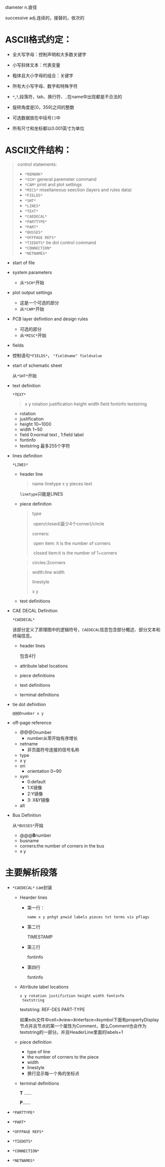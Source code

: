 diameter n.直径

successive adj.连续的，接替的，依次的

# ASCII格式约定：

* 全大写字母：控制声明和大多数关键字
* 小写斜体文本：代表变量
* 粗体且大小字母的组合：关键字
* 所有大小写字母、数字和特殊字符
* `*`,`?`,段落符，tab、换行符、`,`在name中出现都是不合法的
* 旋转角度是[0，359]之间的整数
* 可选数据放在中括号`[]`中

* 所有尺寸和坐标都以0.001英寸为单位





# ASCII文件结构：

> control statements:
>
> * `*REMARK*`  
> * `*SCH*`  general paremeter command
> * `*CAM*`  print and plot settings
> * `*MICS*` misellaneous seection (layers and rules data)
> * `*FIELDS*`
> * `*SHT*`
> * `*LINES*`
> * `*TEXT*`
> * `*CAEDECAL*`
> * `*PARTTYPE*`
> * `*PART*`
> * `*BUSSES*`
> * `*OFFPAGE REFS*`
> * `*TIEDOTS*` tie dot control command
> * `*CONNECTION*`
> * `*NETNAMES*`



* start of file

* system parameters
  
  * 从`*SCH*`开始
  
* plot output settings
  * 这是一个可选的部分
  * 从`*CAM*`开始
  
* PCB layer definition and design rules
  * 可选的部分
  * 从`*MISC*`开始

* fields
  
* 控制语句`*FIELDS*`， `"fieldname" fieldvalue`
  
* start  of schematic sheet

  从`*SHT*`开始

* text definition

  `*TEXT*`

  >x y rotation justification height width field fontinfo textstring
  
  * rotation 
  * justification 
  * height 10~1000
  * width 1~50
  * field  0:normal text , 1:field label
  * fontinfo
  * textstring 最多255个字符





* lines definition

  `*LINES*`

  * header line

    >name linetype x y pieces text

    `linetype`只能是LINES

  * piece definition

    >type 
    >
    >​	open/closed(最少4个corner)/circle
    >
    >corners:
    >
    >​	open item: it is the number of corners
    >
    >​	closed item:it is the number of 1+corners
    
    > circles:2corners
    
    >width:line width
      >
      >linestyle
      >
      >x y
    
  * text definitions



* CAE DECAL Definition

  `*CAEDECAL*`

  该部分定义了原理图中的逻辑符号，`CAEDECAL`信息包含部分概述、部分文本和终端信息。
  
  * header lines
  
    包含4行
  
  * attribute label locations
  
  * piece definitioins
  
  * text definitions
  
  * terminal definitions



* tie dot definition

  ```
  @@@Dnumber x y
  ```

* off-page reference

  * @@@Onumber
    * number从零开始有序增长
  * netname
    * 非页面符号连接的信号名称
  * type
  * x y
  * ori
    * orientation 0~90
  * xym
    * 0:default
    * 1:X镜像
    * 2:Y镜像
    * 3: X&Y镜像
  * alt

* Bus Definition

  从`*BUSSES*`开始

  * @@@**B**number
  * busname
  * corners:the number of corners in the bus
  * x y



# 主要解析段落

- `*CAEDECAL*` cae封装

  - Hearder lines

    - 第一行： 

      ```
      name x y pnhgt pnwid labels pieces txt terms vis pflags
      ```

    - 第二行

      TIMESTAMP

    - 第三行

      fontinfo

    - 第四行

      fontinfo

  - Atrribute label locations

    ```
    x y rotation justifiction height width fontinfo 
     textstring
    ```

    textstring:  REF-DES   PART-TYPE

    如果eds文件中cell=》view=》interface=》symbol下面有propertyDisplay节点并且节点的第一个属性为Comment，那么Comment也会作为textstring的一部分。并且HeaderLine里面的labels+1

  - piece definition

    - type of line
    - the number of corners to the piece
    - width
    - linestyle
    - 换行显示每一个角的坐标点

  - terminal definitions

    **T** ......

    **P**......

- `*PARTTYPE*`

- `*PART*`

- `*OFFPAGE REFS*`

- `*TIEDOTS*` 

- `*CONNECTION*`

- `*NETNAMES*`